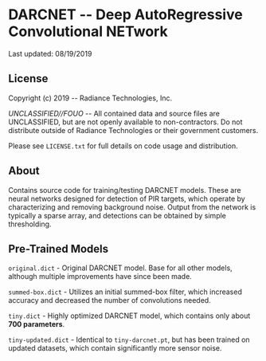 # DARCNET -- Deep AutoRegressive Convolutional NETwork

Last updated: 08/19/2019


## License

Copyright (c) 2019 -- Radiance Technologies, Inc.

*UNCLASSIFIED//FOUO* -- All contained data and source files are UNCLASSIFIED, but are not openly available to non-contractors.  Do not distribute outside of Radiance Technologies or their government customers.


Please see `LICENSE.txt` for full details on code usage and distribution.


## About

Contains source code for training/testing DARCNET models. These are neural networks designed for detection of PIR targets, which operate by characterizing and removing background noise.  Output from the network is typically a sparse array, and detections can be obtained by simple thresholding.


## Pre-Trained Models

`original.dict` - Original DARCNET model.  Base for all other models, although multiple improvements have since been made.

`summed-box.dict` - Utilizes an initial summed-box filter, which increased accuracy and decreased the number of convolutions needed.

`tiny.dict` - Highly optimized DARCNET model, which contains only about **700 parameters**.  

`tiny-updated.dict` - Identical to `tiny-darcnet.pt`, but has been trained on updated datasets, which contain significantly more sensor noise.  


